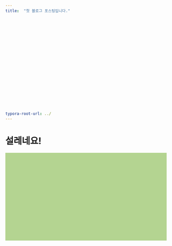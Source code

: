 ```yaml
---
title:  "첫 블로그 포스팅입니다."


















typora-root-url: ../
---
```


# 설레네요!

![kd밝은안과_눈이_편안색_RGB_181,214,146](/images/2023-09-17-first/kd밝은안과_눈이_편안색_RGB_181,214,146-1706414923457-8.jpg)
